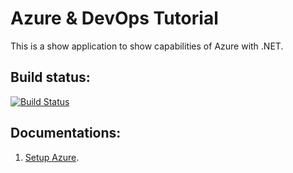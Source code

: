 # Azure & DevOps Tutorial
This is a show application to show capabilities of Azure with .NET.


## Build status:
[![Build Status](https://dev.azure.com/ghassankarwchan/property%20management/_apis/build/status%2Fgkarwchan.propertymanagementportal?branchName=main)](https://dev.azure.com/ghassankarwchan/property%20management/_build/latest?definitionId=10&branchName=main)

## Documentations: 

1. [Setup Azure](documentations/setup_azure.md).
